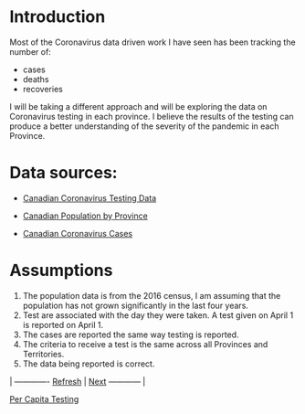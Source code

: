 # Introduction
Most of the Coronavirus data driven work I have seen has been tracking the number of:
- cases
- deaths
- recoveries

I will be taking a different approach and will be exploring the data on Coronavirus testing in each province. I believe the results of the testing can produce a better understanding of the severity of the pandemic in each Province.

# Data sources:
- [Canadian Coronavirus Testing Data](https://raw.githubusercontent.com/ishaberry/Covid19Canada/master/testing_cumulative.csv)

- [Canadian Population by Province](https://www12.statcan.gc.ca/census-recensement/2016/dp-pd/hlt-fst/pd-pl/Table.cfm?Lang=Eng&T=1201&S=22&O=A)

- [Canadian Coronavirus Cases](https://raw.githubusercontent.com/CSSEGISandData/COVID-19/master/csse_covid_19_data/csse_covid_19_time_series/time_series_covid19_confirmed_global.csv)

# Assumptions
1.	The population data is from the 2016 census, I am assuming that the population has not grown significantly in the last four years.
2.	Test are associated with the day they were taken.  A test given on April 1 is reported on April 1.
3.	The cases are reported the same way testing is reported.
4.	The criteria to receive a test is the same across all Provinces and Territories.
5.	The data being reported is correct.


<p>| ————-
<a href="https://acarmichael20.github.io/Canada-Covid-Testing/">Refresh</a> | <a href="https://acarmichael20.github.io/Canada-Covid-Testing/page2.html">Next</a>
———— |</p>

<a href="page2.html">Per Capita Testing</a>






